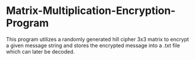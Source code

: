 # Matrix-Multiplication-Encryption-Program
This program utilizes a randomly generated hill cipher 3x3 matrix to encrypt a given message string and stores the encrypted message into a .txt file which can later be decoded. 
